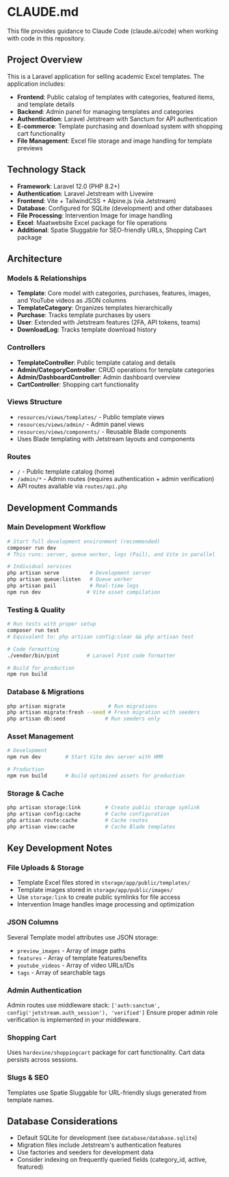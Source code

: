 # CLAUDE.md

This file provides guidance to Claude Code (claude.ai/code) when working with code in this repository.

## Project Overview

This is a Laravel application for selling academic Excel templates. The application includes:

- **Frontend**: Public catalog of templates with categories, featured items, and template details
- **Backend**: Admin panel for managing templates and categories
- **Authentication**: Laravel Jetstream with Sanctum for API authentication
- **E-commerce**: Template purchasing and download system with shopping cart functionality
- **File Management**: Excel file storage and image handling for template previews

## Technology Stack

- **Framework**: Laravel 12.0 (PHP 8.2+)
- **Authentication**: Laravel Jetstream with Livewire
- **Frontend**: Vite + TailwindCSS + Alpine.js (via Jetstream)
- **Database**: Configured for SQLite (development) and other databases
- **File Processing**: Intervention Image for image handling
- **Excel**: Maatwebsite Excel package for file operations
- **Additional**: Spatie Sluggable for SEO-friendly URLs, Shopping Cart package

## Architecture

### Models & Relationships
- **Template**: Core model with categories, purchases, features, images, and YouTube videos as JSON columns
- **TemplateCategory**: Organizes templates hierarchically
- **Purchase**: Tracks template purchases by users
- **User**: Extended with Jetstream features (2FA, API tokens, teams)
- **DownloadLog**: Tracks template download history

### Controllers
- **TemplateController**: Public template catalog and details
- **Admin/CategoryController**: CRUD operations for template categories
- **Admin/DashboardController**: Admin dashboard overview
- **CartController**: Shopping cart functionality

### Views Structure
- `resources/views/templates/` - Public template views
- `resources/views/admin/` - Admin panel views
- `resources/views/components/` - Reusable Blade components
- Uses Blade templating with Jetstream layouts and components

### Routes
- `/` - Public template catalog (home)
- `/admin/*` - Admin routes (requires authentication + admin verification)
- API routes available via `routes/api.php`

## Development Commands

### Main Development Workflow
```bash
# Start full development environment (recommended)
composer run dev
# This runs: server, queue worker, logs (Pail), and Vite in parallel

# Individual services
php artisan serve          # Development server
php artisan queue:listen   # Queue worker
php artisan pail           # Real-time logs
npm run dev               # Vite asset compilation
```

### Testing & Quality
```bash
# Run tests with proper setup
composer run test
# Equivalent to: php artisan config:clear && php artisan test

# Code formatting
./vendor/bin/pint         # Laravel Pint code formatter

# Build for production
npm run build
```

### Database & Migrations
```bash
php artisan migrate              # Run migrations
php artisan migrate:fresh --seed # Fresh migration with seeders
php artisan db:seed             # Run seeders only
```

### Asset Management
```bash
# Development
npm run dev        # Start Vite dev server with HMR

# Production
npm run build      # Build optimized assets for production
```

### Storage & Cache
```bash
php artisan storage:link        # Create public storage symlink
php artisan config:cache        # Cache configuration
php artisan route:cache         # Cache routes
php artisan view:cache          # Cache Blade templates
```

## Key Development Notes

### File Uploads & Storage
- Template Excel files stored in `storage/app/public/templates/`
- Template images stored in `storage/app/public/images/`
- Use `storage:link` to create public symlinks for file access
- Intervention Image handles image processing and optimization

### JSON Columns
Several Template model attributes use JSON storage:
- `preview_images` - Array of image paths
- `features` - Array of template features/benefits
- `youtube_videos` - Array of video URLs/IDs
- `tags` - Array of searchable tags

### Admin Authentication
Admin routes use middleware stack: `['auth:sanctum', config('jetstream.auth_session'), 'verified']`
Ensure proper admin role verification is implemented in your middleware.

### Shopping Cart
Uses `hardevine/shoppingcart` package for cart functionality. Cart data persists across sessions.

### Slugs & SEO
Templates use Spatie Sluggable for URL-friendly slugs generated from template names.

## Database Considerations

- Default SQLite for development (see `database/database.sqlite`)
- Migration files include Jetstream's authentication features
- Use factories and seeders for development data
- Consider indexing on frequently queried fields (category_id, active, featured)